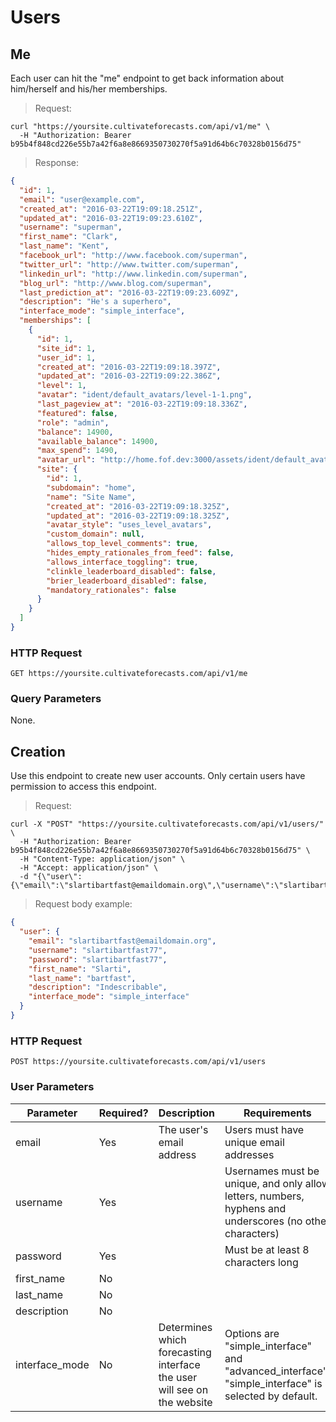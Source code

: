 
# Users

## Me

Each user can hit the "me" endpoint to get back information about him/herself and his/her memberships.

> Request:

```shell
curl "https://yoursite.cultivateforecasts.com/api/v1/me" \
  -H "Authorization: Bearer b95b4f848cd226e55b7a42f6a8e8669350730270f5a91d64b6c70328b0156d75"
```

> Response:

```json
{
  "id": 1,
  "email": "user@example.com",
  "created_at": "2016-03-22T19:09:18.251Z",
  "updated_at": "2016-03-22T19:09:23.610Z",
  "username": "superman",
  "first_name": "Clark",
  "last_name": "Kent",
  "facebook_url": "http://www.facebook.com/superman",
  "twitter_url": "http://www.twitter.com/superman",
  "linkedin_url": "http://www.linkedin.com/superman",
  "blog_url": "http://www.blog.com/superman",
  "last_prediction_at": "2016-03-22T19:09:23.609Z",
  "description": "He's a superhero",
  "interface_mode": "simple_interface",
  "memberships": [
    {
      "id": 1,
      "site_id": 1,
      "user_id": 1,
      "created_at": "2016-03-22T19:09:18.397Z",
      "updated_at": "2016-03-22T19:09:22.386Z",
      "level": 1,
      "avatar": "ident/default_avatars/level-1-1.png",
      "last_pageview_at": "2016-03-22T19:09:18.336Z",
      "featured": false,
      "role": "admin",
      "balance": 14900,
      "available_balance": 14900,
      "max_spend": 1490,
      "avatar_url": "http://home.fof.dev:3000/assets/ident/default_avatars/level-1-1-761e8eeca490d58a1f87dcba4f594064e92c579857cb9a4f8e71bf4427eff3d0.png",
      "site": {
        "id": 1,
        "subdomain": "home",
        "name": "Site Name",
        "created_at": "2016-03-22T19:09:18.325Z",
        "updated_at": "2016-03-22T19:09:18.325Z",
        "avatar_style": "uses_level_avatars",
        "custom_domain": null,
        "allows_top_level_comments": true,
        "hides_empty_rationales_from_feed": false,
        "allows_interface_toggling": true,
        "clinkle_leaderboard_disabled": false,
        "brier_leaderboard_disabled": false,
        "mandatory_rationales": false
      }
    }
  ]
}
```

### HTTP Request

`GET https://yoursite.cultivateforecasts.com/api/v1/me`

### Query Parameters

None.

## Creation

Use this endpoint to create new user accounts. Only certain users have permission to access this endpoint.

> Request:

```shell
curl -X "POST" "https://yoursite.cultivateforecasts.com/api/v1/users/" \
  -H "Authorization: Bearer b95b4f848cd226e55b7a42f6a8e8669350730270f5a91d64b6c70328b0156d75" \
  -H "Content-Type: application/json" \
  -H "Accept: application/json" \
  -d "{\"user\":{\"email\":\"slartibartfast@emaildomain.org\",\"username\":\"slartibartfast77\",\"password\":\"someamazingpassword\",\"first_name\":\"Slarti\",\"last_name\":\"bartfast\",\"description\":\"Indescribable\",\"interface_mode\":\"simple_interface\"}}"
```

> Request body example:

```json
{
  "user": {
    "email": "slartibartfast@emaildomain.org",
    "username": "slartibartfast77",
    "password": "slartibartfast77",
    "first_name": "Slarti",
    "last_name": "bartfast",
    "description": "Indescribable",
    "interface_mode": "simple_interface"
  }
}
```

### HTTP Request

`POST https://yoursite.cultivateforecasts.com/api/v1/users`


### User Parameters

Parameter | Required? | Description | Requirements
--------- | --------- | ----------- | ------------
email | Yes | The user's email address | Users must have unique email addresses
username | Yes | | Usernames must be unique, and only allow letters, numbers, hyphens and underscores (no other characters)
password | Yes | | Must be at least 8 characters long
first_name | No | |
last_name | No | |
description | No | |
interface_mode | No | Determines which forecasting interface the user will see on the website | Options are "simple_interface" and "advanced_interface". "simple_interface" is selected by default.